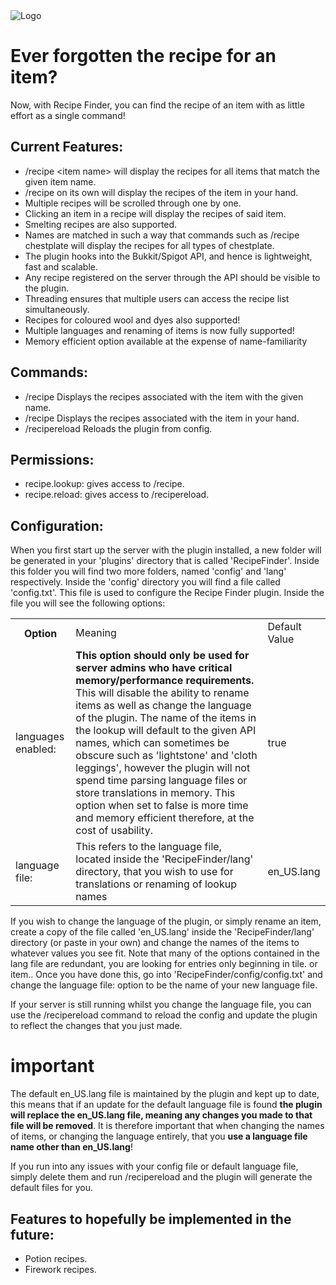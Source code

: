 <html>

<img src="http://s2.postimg.org/dwsg6z5ih/recipefinderlogo.png" alt="Logo" align="middle">

<h1>Ever forgotten the recipe for an item?</h1>

Now, with Recipe Finder, you can find the recipe of an item with as little effort as a single command!

<h2>Current Features:</h2>

<ul>
<li>/recipe &lt;item name&gt; will display the recipes for all items that match the given item name.</li>
<li>/recipe on its own will display the recipes of the item in your hand.</li>
<li>Multiple recipes will be scrolled through one by one.</li>
<li>Clicking an item in a recipe will display the recipes of said item.</li>
<li>Smelting recipes are also supported.</li>
<li>Names are matched in such a way that commands such as /recipe chestplate will display the recipes for all types of chestplate.</li>
<li>The plugin hooks into the Bukkit/Spigot API, and hence is lightweight, fast and scalable.</li>
<li>Any recipe registered on the server through the API should be visible to the plugin.</li>
<li>Threading ensures that multiple users can access the recipe list simultaneously.</li>
<li>Recipes for coloured wool and dyes also supported!</li>
<li>Multiple languages and renaming of items is now fully supported!</li>
<li>Memory efficient option available at the expense of name-familiarity</li>
</ul>

<h2>Commands:</h2>
<ul>
<li>/recipe <item name>	Displays the recipes associated with the item with the given name.</li>
<li>/recipe	Displays the recipes associated with the item in your hand.</li>
<li>/recipereload	Reloads the plugin from config.</li>
</ul>

<h2>Permissions:</h2>

<ul>
<li>recipe.lookup: gives access to /recipe.</li>
<li>recipe.reload: gives access to /recipereload.</li>
</ul>

<h2>Configuration:</h2>

When you first start up the server with the plugin installed, a new folder will be generated in your 'plugins' directory that is called 'RecipeFinder'. Inside this folder you will find two more folders, named 'config' and 'lang' respectively. Inside the 'config' directory you will find a file called 'config.txt'. This file is used to configure the Recipe Finder plugin. Inside the file you will see the following options:

<table style="width:100%">
  <tr>
    <th>Option</th>
    <td>Meaning</td> 
    <td>Default Value</td>
  </tr>
  <tr>
    <td>languages enabled:</td>
    <td><b>This option should only be used for server admins who have critical memory/performance requirements.</b> This will disable the ability to rename items as well as change the language of the plugin. The name of the items in the lookup will default to the given API names, which can sometimes be obscure such as 'lightstone' and 'cloth leggings', however the plugin will not spend time parsing language files or store translations in memory. This option when set to false is more time and memory efficient therefore, at the cost of usability.</td> 
    <td>true</td>
  </tr>
    <tr>
    <td>language file:</td>
    <td>This refers to the language file, located inside the 'RecipeFinder/lang' directory, that you wish to use for translations or renaming of lookup names</td> 
    <td>en_US.lang</td>
  </tr>
</table>

If you wish to change the language of the plugin, or simply rename an item, create a copy of the file called 'en_US.lang' inside the 'RecipeFinder/lang' directory (or paste in your own) and change the names of the items to whatever values you see fit. Note that many of the options contained in the lang file are redundant, you are looking for entries only beginning in tile. or item.. Once you have done this, go into 'RecipeFinder/config/config.txt' and change the language file: option to be the name of your new language file.

If your server is still running whilst you change the language file, you can use the /recipereload command to reload the config and update the plugin to reflect the changes that you just made.

<h1>important</h1>

The default en_US.lang file is maintained by the plugin and kept up to date, this means that if an update for the default language file is found <b>the plugin will replace the en_US.lang file, meaning any changes you made to that file will be removed</b>. It is therefore important that when changing the names of items, or changing the language entirely, that you <b>use a language file name other than en_US.lang</b>!

If you run into any issues with your config file or default language file, simply delete them and run /recipereload and the plugin will generate the default files for you.

<h2>Features to hopefully be implemented in the future:</h2>

<ul>
<li>Potion recipes.</li>
<li>Firework recipes.</li>
</ul>

</html>
